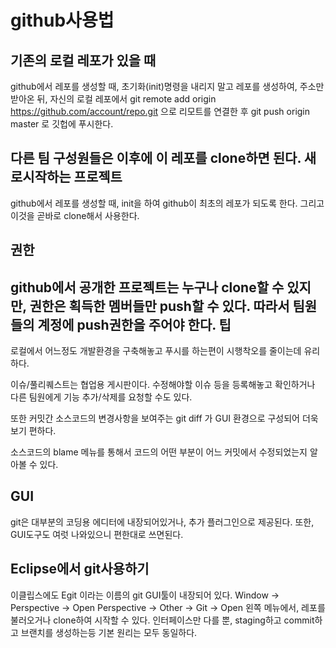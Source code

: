 github사용법
===
기존의 로컬 레포가 있을 때
---
github에서 레포를 생성할 때, 초기화(init)명령을 내리지 말고 레포를 생성하여, 주소만 받아온 뒤, 자신의 로컬 레포에서
    git remote add origin https://github.com/account/repo.git
으로 리모트를 연결한 후
    git push origin master
로 깃헙에 푸시한다.

다른 팀 구성원들은 이후에 이 레포를 clone하면 된다.
새로시작하는 프로젝트
---
github에서 레포를 생성할 때, init을 하여 github이 최초의 레포가 되도록 한다.
그리고 이것을 곧바로 clone해서 사용한다.

권한
---
github에서 공개한 프로젝트는 누구나 clone할 수 있지만, 권한은 획득한 멤버들만 push할 수 있다. 따라서 팀원들의 계정에 push권한을 주어야 한다.
팁
---
로컬에서 어느정도 개발환경을 구축해놓고 푸시를 하는편이 시행착오를 줄이는데 유리하다.

이슈/풀리퀘스트는 협업용 게시판이다. 수정해야할 이슈 등을 등록해놓고 확인하거나 다른 팀원에게 기능 추가/삭제를 요청할 수도 있다.

또한 커밋간 소스코드의 변경사항을 보여주는
    git diff
가 GUI 환경으로 구성되어 더욱 보기 편하다.

소스코드의 blame 메뉴를 통해서 코드의 어떤 부분이 어느 커밋에서 수정되었는지 알아볼 수 있다.

GUI
---
git은 대부분의 코딩용 에디터에 내장되어있거나, 추가 플러그인으로 제공된다. 또한, GUI도구도 여럿 나와있으니 편한대로 쓰면된다.

Eclipse에서 git사용하기
---
이클립스에도 Egit 이라는 이름의 git GUI툴이 내장되어 있다.
    Window -> Perspective -> Open Perspective -> Other -> Git -> Open
왼쪽 메뉴에서, 레포를 불러오거나 clone하여 시작할 수 있다. 인터페이스만 다를 뿐, staging하고 commit하고 브랜치를 생성하는등 기본 원리는 모두 동일하다.
